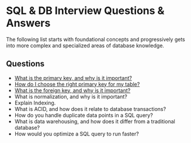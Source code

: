 # SQL & DB Interview Questions & Answers # 

The following list starts with foundational concepts and progressively gets into more complex and specialized areas of database knowledge.

## Questions ##
* [What is the primary key, and why is it important?](https://github.com/longnguyendata/Interview-Answers/tree/main#what-is-the-primary-key-and-why-is-it-important)
* [How do I choose the right primary key for my table?](https://github.com/longnguyendata/Interview-Answers/tree/main#how-do-i-choose-the-right-primary-key-for-my-table)
* [What is the foreign key, and why is it important?](https://github.com/longnguyendata/Interview-Answers/tree/main#what-is-the-foreign-key-and-why-is-it-important)
* What is normalization, and why is it important?
* Explain Indexing.
* What is ACID, and how does it relate to database transactions?
* How do you handle duplicate data points in a SQL query?
* What is data warehousing, and how does it differ from a traditional database?
* How would you optimize a SQL query to run faster?
